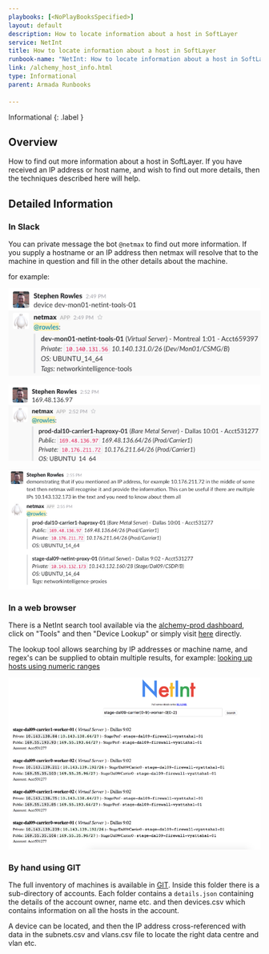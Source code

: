 ```yaml
---
playbooks: [<NoPlayBooksSpecified>]
layout: default
description: How to locate information about a host in SoftLayer
service: NetInt
title: How to locate information about a host in SoftLayer
runbook-name: "NetInt: How to locate information about a host in SoftLayer"
link: /alchemy_host_info.html
type: Informational
parent: Armada Runbooks

---
```


Informational
{: .label }

## Overview

How to find out more information about a host in SoftLayer. If you have received an IP address or host name, and wish to find out more details, then the techniques described here will help.

## Detailed Information

### In Slack

You can private message the bot `@netmax` to find out more information. If you supply a hostname or an IP address then netmax will resolve that to the machine in question and fill in the other details about the machine.

for example:

![](images/host_info_device_name_lookup.png)

![](images/host_info_public_ip_lookup.png)

![](images/host_info_text_extract.png)



### In a web browser

There is a NetInt search tool available via the [alchemy-prod dashboard](https://pages.github.ibm.com/alchemy-conductors/documentation-pages/docs/process), click on "Tools" and then  "Device Lookup" or simply visit [here](https://alchemy-dashboard.containers.cloud.ibm.com/stage-dal09/stage/devicelookup/site/) directly.

The lookup tool allows searching by IP addresses or machine name, and regex's can be supplied to obtain multiple results, for example: [looking up hosts using numeric ranges](https://alchemy-dashboard.containers.cloud.ibm.com/stage-dal09/stage/devicelookup/site/?q=stage-dal09-carrier[0-9]-worker-0[0-2])

![](images/host_info_web_lookup.png)


### By hand using GIT

The full inventory of machines is available in [GIT](https://github.ibm.com/alchemy-netint/network-source/tree/master/softlayer-data). Inside this folder there is a sub-directory of accounts. Each folder contains a `details.json` containing the details of the account owner, name etc. and then devices.csv which contains information on all the hosts in the account.

A device can be located, and then the IP address cross-referenced with data in the subnets.csv and vlans.csv file to locate the right data centre and vlan etc.

